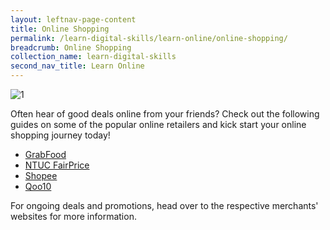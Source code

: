 ```yaml
---
layout: leftnav-page-content
title: Online Shopping
permalink: /learn-digital-skills/learn-online/online-shopping/
breadcrumb: Online Shopping
collection_name: learn-digital-skills
second_nav_title: Learn Online
---
```

![1](/images/learn-online/e-payment.jpg)

Often hear of good deals online from your friends? Check out the following guides on some of the popular online retailers and kick start your online shopping journey today! <br>

* <a href="https://www.grab.com.sg/stayhealthygodigital/" target="_blank">GrabFood</a>
* <a href="https://imsilver.imda.gov.sg/images/stay-healthy-go-digital/NTUC_stayhealthy-go-digital-1600px-V5.jpg" target="_blank">NTUC FairPrice</a>
* <a href="https://imsilver.imda.gov.sg/images/stay-healthy-go-digital/Shopee_flyer.png" target="_blank">Shopee</a>
* <a href="https://special.qoo10.sg/DynamicAD/8512/" target="_blank">Qoo10</a>

For ongoing deals and promotions, head over to the respective merchants' websites for more information.
